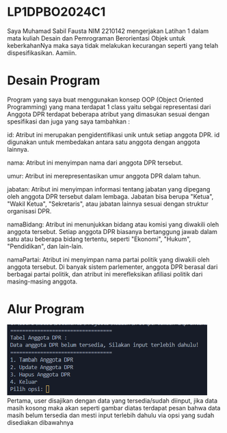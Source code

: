 # LP1DPBO2024C1

Saya Muhamad Sabil Fausta NIM 2210142 mengerjakan Latihan 1 dalam mata kuliah Desain dan Pemrograman Berorientasi Objek
untuk keberkahanNya maka saya tidak melakukan kecurangan seperti yang telah dispesifikasikan. Aamiin.

# Desain Program

Program yang saya buat menggunakan konsep OOP (Object Oriented Programming) yang mana terdapat 1 class yaitu sebgai representasi dari Anggota DPR
terdapat beberapa atribut yang dimasukan sesuai dengan spesifikasi dan juga yang saya tambahkan :

id: Atribut ini merupakan pengidentifikasi unik untuk setiap anggota DPR. id digunakan untuk membedakan antara satu anggota dengan anggota lainnya.

nama: Atribut ini menyimpan nama dari anggota DPR tersebut.

umur: Atribut ini merepresentasikan umur anggota DPR dalam tahun.

jabatan: Atribut ini menyimpan informasi tentang jabatan yang dipegang oleh anggota DPR tersebut dalam lembaga. Jabatan bisa berupa "Ketua", "Wakil Ketua", "Sekretaris", atau jabatan lainnya sesuai dengan struktur organisasi DPR.

namaBidang: Atribut ini menunjukkan bidang atau komisi yang diwakili oleh anggota tersebut. Setiap anggota DPR biasanya bertanggung jawab dalam satu atau beberapa bidang tertentu, seperti "Ekonomi", "Hukum", "Pendidikan", dan lain-lain.

namaPartai: Atribut ini menyimpan nama partai politik yang diwakili oleh anggota tersebut. Di banyak sistem parlementer, anggota DPR berasal dari berbagai partai politik, dan atribut ini merefleksikan afiliasi politik dari masing-masing anggota.

# Alur Program

![alt text](image.png)
Pertama, user disajikan dengan data yang tersedia/sudah diinput, jika data masih kosong maka akan seperti gambar diatas terdapat pesan bahwa data masih belum tersedia dan mesti input terlebih dahulu via opsi yang sudah disediakan dibawahnya
